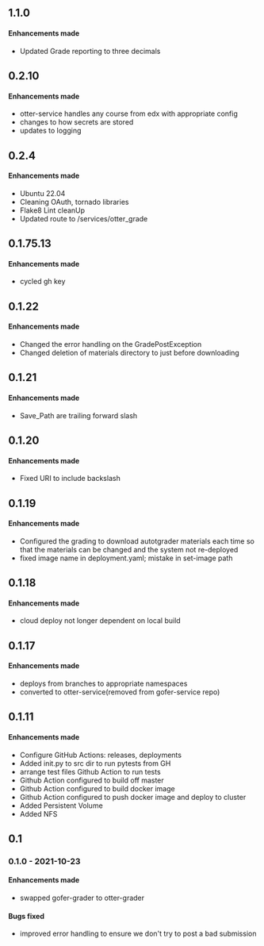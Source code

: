## 1.1.0

#### Enhancements made

- Updated Grade reporting to three decimals

## 0.2.10

#### Enhancements made

- otter-service handles any course from edx with appropriate config
- changes to how secrets are stored
- updates to logging

## 0.2.4

#### Enhancements made

- Ubuntu 22.04
- Cleaning OAuth, tornado libraries
- Flake8 Lint cleanUp
- Updated route to /services/otter_grade


## 0.1.75.13

#### Enhancements made

- cycled gh key

## 0.1.22

#### Enhancements made

- Changed the error handling on the GradePostException
- Changed deletion of materials directory to just before downloading

## 0.1.21

#### Enhancements made

- Save_Path are trailing forward slash

## 0.1.20

#### Enhancements made

- Fixed URI to include backslash

## 0.1.19

#### Enhancements made

- Configured the grading to download autotgrader materials each time so
that the materials can be changed and the system not re-deployed
- fixed image name in deployment.yaml; mistake in set-image path

## 0.1.18

#### Enhancements made

- cloud deploy not longer dependent on local build

## 0.1.17

#### Enhancements made

- deploys from branches to appropriate namespaces
- converted to otter-service(removed from gofer-service repo)

## 0.1.11

#### Enhancements made

- Configure GitHub Actions: releases, deployments
- Added init.py to src dir to run pytests from GH
- arrange test files Github Action to run tests
- Github Action configured to build off master
- Github Action configured to build docker image
- Github Action configured to push docker image and deploy to cluster
- Added Persistent Volume
- Added NFS


## 0.1

### 0.1.0 - 2021-10-23

#### Enhancements made

- swapped gofer-grader to otter-grader

#### Bugs fixed

- improved error handling to ensure we don't try to post a bad submission
